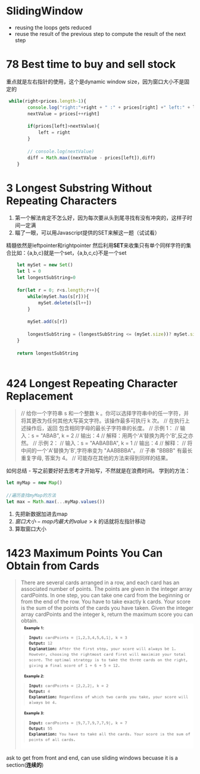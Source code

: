 # SlidingWindow
-  reusing the loops gets reduced
-  reuse the result of the previous step to compute the result of the next step


# 78 Best time to buy and sell stock
重点就是左右指针的使用，这个是dynamic window size，因为窗口大小不是固定的

```js
 while(right<prices.length-1){
        console.log("right:"+right + " :" + prices[right] +" left:" + left+ " :" + prices[left] )
        nextValue = prices[++right]

        if(prices[left]>nextValue){
            left = right
        }
        
        // console.log(nextValue)
        diff = Math.max((nextValue - prices[left]),diff)
    }
```

# 3 Longest Substring Without Repeating Characters	
1. 第一个解法肯定不怎么好，因为每次要从头到尾寻找有没有冲突的，这样子时间一定满
2. 瞄了一眼，可以用Javascript提供的SET来解这一题（试试看）

精髓依然是leftpointer和rightpointer
然后利用**SET**来收集只有单个同样字符的集合比如：{a,b,c}就是一个set，{a,b,c,c}不是一个set

```js
    let mySet = new Set()
    let l = 0
    let longestSubString=0

    for(let r = 0; r<s.length;r++){
        while(mySet.has(s[r])){
            mySet.delete(s[l++])
        }

        mySet.add(s[r])
        
        longestSubString = (longestSubString <= (mySet.size))? mySet.size:longestSubString
    }

    return longestSubString
    
```

# 424 Longest Repeating Character Replacement
>// 给你一个字符串 s 和一个整数 k 。你可以选择字符串中的任一字符，并将其更改为任何其他大写英文字符。该操作最多可执行 k 次。
// 在执行上述操作后，返回 包含相同字母的最长子字符串的长度。
// 示例 1：
// 输入：s = "ABAB", k = 2
// 输出：4
// 解释：用两个'A'替换为两个'B',反之亦然。
// 示例 2：
// 输入：s = "AABABBA", k = 1
// 输出：4
// 解释：
// 将中间的一个'A'替换为'B',字符串变为 "AABBBBA"。
// 子串 "BBBB" 有最长重复字母, 答案为 4。
// 可能存在其他的方法来得到同样的结果。

如何总结 - 写之前要好好去思考才开始写，不然就是在浪费时间。
学到的方法：
```js
let myMap = new Map()

//遍历查找myMap的方法
let max = Math.max(...myMap.values())
```

1. 先把新数据加进去map
2. $窗口大小 - map内最大的value > k$ 的话就将左指针移动
3. 算取窗口大小

# 1423 Maximum Points You Can Obtain from Cards
>There are several cards arranged in a row, and each card has an associated number of points. The points are given in the integer array cardPoints.
In one step, you can take one card from the beginning or from the end of the row. You have to take exactly k cards.
Your score is the sum of the points of the cards you have taken.
Given the integer array cardPoints and the integer k, return the maximum score you can obtain.
![Alt text](assets/image.png)

ask to get from front and end, can use sliding windows becuase it is a section(**连续的**)
